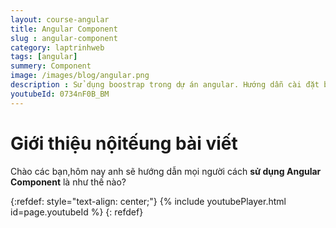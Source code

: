 ```yaml
---
layout: course-angular
title: Angular Component  
slug : angular-component
category: laptrinhweb
tags: [angular]
summery: Component   
image: /images/blog/angular.png
description : Sử dụng boostrap trong dự án angular. Hướng dẫn cài đặt bootstrap vào dự án Angular. Hướng dẫn các tạo một ứng dụng ANgular và nhúng Bootstrap vào dự án.
youtubeId: 0734nF0B_BM
---
```


# **Giới thiệu nộitếung bài viết**

Chào các bạn,hôm nay anh sẽ hướng dẫn mọi người cách <b>sử dụng Angular Component</b> là như thế nào?

{:refdef: style="text-align: center;"}
{% include youtubePlayer.html id=page.youtubeId %}
{: refdef}